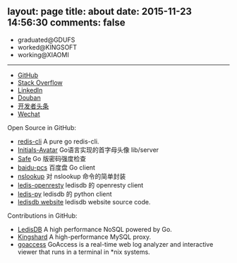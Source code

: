 layout: page
title: about
date: 2015-11-23 14:56:30
comments: false
---

- graduated@GDUFS
- worked@KINGSOFT 
- working@XIAOMI

---

- [GitHub](https://github.com/holys)
- [Stack Overflow](http://stackoverflow.com/users/1297203/holys?tab=profile)
- [LinkedIn](https://cn.linkedin.com/in/chendahui)
- [Douban](https://book.douban.com/people/chendahui007/)
- [开发者头条](http://toutiao.io/u/124098)
- [Wechat](/images/wechat_me.png)

Open Source in GitHub:
- [redis-cli](https://github.com/holys/redis-cli) A pure go redis-cli.
- [Initials-Avatar](https://github.com/holys/initials-avatar)  Go语言实现的首字母头像 lib/server
- [Safe](https://github.com/holys/safe) Go 版密码强度检查
- [baidu-pcs](https://github.com/holys/baidu-pcs) 百度盘 Go client
- [nslookup](https://github.com/holys/nslookup) 对 nslookup 命令的简单封装
- [ledis-openresty](https://github.com/holys/ledis-openresty) ledisdb 的 openresty client
- [ledis-py](https://github.com/holys/ledis-py) ledisdb 的 python client
- [ledisdb website](https://github.com/holys/ledis-website) ledisdb website source code.

Contributions in GitHub:

- [LedisDB](https://github.com/siddontang/ledisdb/commits?author=holys) A high performance NoSQL powered by Go.
- [Kingshard](https://github.com/flike/kingshard/commits?author=holys) A high-performance MySQL proxy.
- [goaccess](https://github.com/allinurl/goaccess/commits?author=holys) GoAccess is a real-time web log analyzer and interactive viewer that runs in a terminal in *nix systems.

